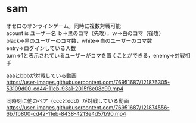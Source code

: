# sam
オセロのオンラインゲーム，同時に複数対戦可能<br>
acount is ユーザー名
ｂ⇒黒のコマ（先攻），ｗ⇒白のコマ（後攻）<br>
black⇒黒のユーザーのコマ数，white⇒白のユーザーのコマ数<br>
entry⇒ログインしている人数<br>
turn⇒1と表示されているユーザーがコマを置くことができる，enemy⇒対戦相手<br>

aaaとbbbが対戦している動画<br>
https://user-images.githubusercontent.com/76951687/121876305-53109d00-cd44-11eb-93a1-2015f6e08c99.mp4




同時刻に他のペア（cccとddd）が対戦している動画<br>
https://user-images.githubusercontent.com/76951687/121874556-6b7fb800-cd42-11eb-8438-4213e4d57b90.mp4
